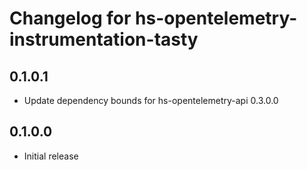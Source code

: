 # Changelog for hs-opentelemetry-instrumentation-tasty

## 0.1.0.1

- Update dependency bounds for hs-opentelemetry-api 0.3.0.0

## 0.1.0.0

- Initial release
